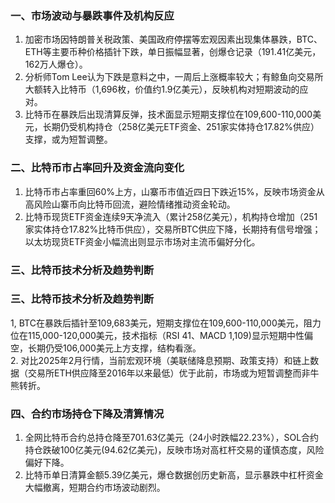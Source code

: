 ### 一、市场波动与暴跌事件及机构反应  
1. 加密市场因特朗普关税政策、美国政府停摆等宏观因素出现集体暴跌，BTC、ETH等主要币种价格插针下跌，单日振幅显著，创爆仓记录（191.41亿美元，162万人爆仓）。  
2. 分析师Tom Lee认为下跌是意料之中，一周后上涨概率较大；有鲸鱼向交易所大额转入比特币（1,696枚，价值约1.9亿美元），反映机构对短期波动的应对。  
3. 比特币在暴跌后出现清算反弹，技术面显示短期支撑位在109,600-110,000美元，长期仍受机构持仓（258亿美元ETF资金、251家实体持仓17.82%供应）支撑，或为短暂调整。  

### 二、比特币市占率回升及资金流向变化  
1. 比特币市占率重回60%上方，山寨币市值近四日下跌近15%，反映市场资金从高风险山寨币向比特币回流，避险情绪推动资金轮动。  
2. 比特币现货ETF资金连续9天净流入（累计258亿美元），机构持仓增加（251家实体持仓17.82%比特币供应），交易所BTC供应下降，长期持有信号增强；以太坊现货ETF资金小幅流出则显示市场对主流币偏好分化。  

### 三、比特币技术分析及趋势判断  
### 三、比特币技术分析及趋势判断  
1, BTC在暴跌后插针至109,683美元，短期支撑位在109,600-110,000美元，阻力位在115,000-120,000美元，技术指标（RSI 41、MACD 1,109)显示短期中性偏空，长期仍受106,000美元上方支撑，结构看涨。  
2. 对比2025年2月行情，当前宏观环境（美联储降息预期、政策支持）和链上数据（交易所ETH供应降至2016年以来最低）优于此前，市场或为短暂调整而非牛熊转折。  

### 四、合约市场持仓下降及清算情况  
1. 全网比特币合约总持仓降至701.63亿美元（24小时跌幅22.23%），SOL合约持仓跌破100亿美元(94.62亿美元)，反映市场对高杠杆交易的谨慎态度，风险偏好下降。  
2. 比特币单日清算金额5.39亿美元，爆仓数据创历史新高，显示暴跌中杠杆资金大幅撤离，短期合约市场波动剧烈。  
